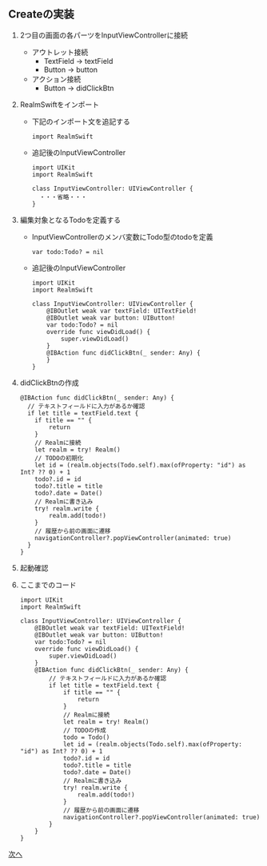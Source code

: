 ## Createの実装
  1. 2つ目の画面の各パーツをInputViewControllerに接続
      - アウトレット接続
        - TextField -> textField
        - Button -> button
      - アクション接続
        - Button -> didClickBtn

  2. RealmSwiftをインポート
      - 下記のインポート文を追記する
        ```
        import RealmSwift
        ```
      - 追記後のInputViewController
        ```
        import UIKit
        import RealmSwift

        class InputViewController: UIViewController {
          ・・・省略・・・
        }
        ```

  3. 編集対象となるTodoを定義する
      - InputViewControllerのメンバ変数にTodo型のtodoを定義
        ```
        var todo:Todo? = nil
        ```
      - 追記後のInputViewController
        ```
        import UIKit
        import RealmSwift

        class InputViewController: UIViewController {
            @IBOutlet weak var textField: UITextField!
            @IBOutlet weak var button: UIButton!
            var todo:Todo? = nil
            override func viewDidLoad() {
                super.viewDidLoad()
            }
            @IBAction func didClickBtn(_ sender: Any) {
            }
        }
        ```

  4. didClickBtnの作成
      ```
      @IBAction func didClickBtn(_ sender: Any) {
        // テキストフィールドに入力があるか確認
        if let title = textField.text {
          if title == "" {
              return
          }
          // Realmに接続
          let realm = try! Realm()
          // TODOの初期化
          let id = (realm.objects(Todo.self).max(ofProperty: "id") as Int? ?? 0) + 1
          todo?.id = id
          todo?.title = title
          todo?.date = Date()
          // Realmに書き込み
          try! realm.write {
              realm.add(todo!)
          }
          // 履歴から前の画面に遷移
          navigationController?.popViewController(animated: true)
        }
      }
      ```

  5. 起動確認

  6. ここまでのコード
      ```
      import UIKit
      import RealmSwift

      class InputViewController: UIViewController {
          @IBOutlet weak var textField: UITextField!
          @IBOutlet weak var button: UIButton!
          var todo:Todo? = nil
          override func viewDidLoad() {
              super.viewDidLoad()
          }
          @IBAction func didClickBtn(_ sender: Any) {
              // テキストフィールドに入力があるか確認
              if let title = textField.text {
                  if title == "" {
                      return
                  }
                  // Realmに接続
                  let realm = try! Realm()
                  // TODOの作成
                  todo = Todo()
                  let id = (realm.objects(Todo.self).max(ofProperty: "id") as Int? ?? 0) + 1
                  todo?.id = id
                  todo?.title = title
                  todo?.date = Date()
                  // Realmに書き込み
                  try! realm.write {
                      realm.add(todo!)
                  }
                  // 履歴から前の画面に遷移
                  navigationController?.popViewController(animated: true)
              }
          }
      }
      ```

[次へ](06.md)
